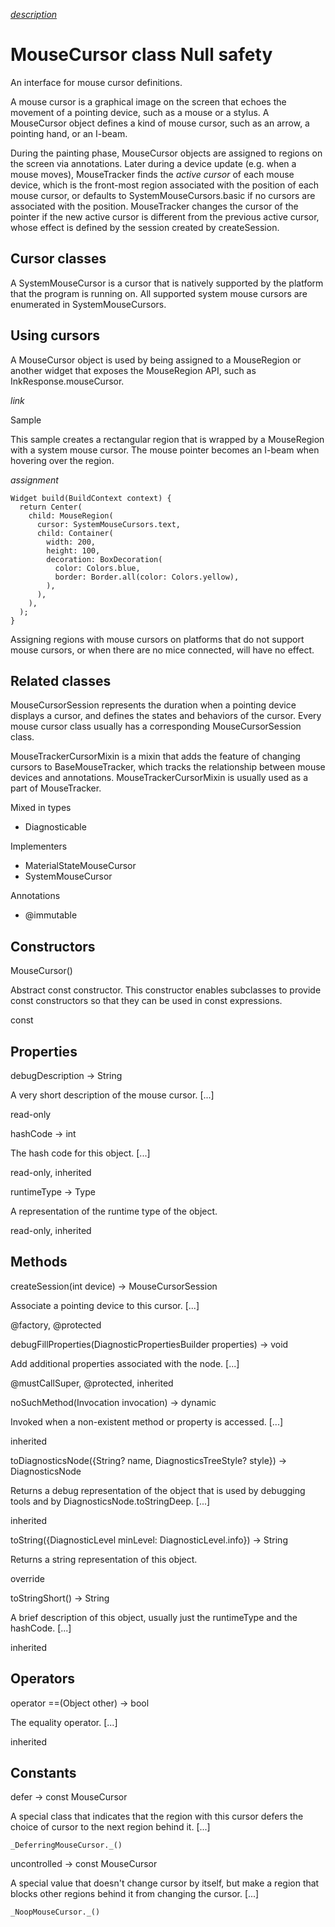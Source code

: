 [*description*][description]

# MouseCursor class Null safety #

An interface for mouse cursor definitions.

A mouse cursor is a graphical image on the screen that echoes the movement of a pointing device, such as a mouse or a stylus. A MouseCursor object defines a kind of mouse cursor, such as an arrow, a pointing hand, or an I-beam.

During the painting phase, MouseCursor objects are assigned to regions on the screen via annotations. Later during a device update (e.g. when a mouse moves), MouseTracker finds the *active cursor* of each mouse device, which is the front-most region associated with the position of each mouse cursor, or defaults to SystemMouseCursors.basic if no cursors are associated with the position. MouseTracker changes the cursor of the pointer if the new active cursor is different from the previous active cursor, whose effect is defined by the session created by createSession.

## Cursor classes ##

A SystemMouseCursor is a cursor that is natively supported by the platform that the program is running on. All supported system mouse cursors are enumerated in SystemMouseCursors.

## Using cursors ##

A MouseCursor object is used by being assigned to a MouseRegion or another widget that exposes the MouseRegion API, such as InkResponse.mouseCursor.

 *link* 

Sample

This sample creates a rectangular region that is wrapped by a MouseRegion with a system mouse cursor. The mouse pointer becomes an I-beam when hovering over the region.

*assignment*

    Widget build(BuildContext context) {
      return Center(
        child: MouseRegion(
          cursor: SystemMouseCursors.text,
          child: Container(
            width: 200,
            height: 100,
            decoration: BoxDecoration(
              color: Colors.blue,
              border: Border.all(color: Colors.yellow),
            ),
          ),
        ),
      );
    }

Assigning regions with mouse cursors on platforms that do not support mouse cursors, or when there are no mice connected, will have no effect.

## Related classes ##

MouseCursorSession represents the duration when a pointing device displays a cursor, and defines the states and behaviors of the cursor. Every mouse cursor class usually has a corresponding MouseCursorSession class.

MouseTrackerCursorMixin is a mixin that adds the feature of changing cursors to BaseMouseTracker, which tracks the relationship between mouse devices and annotations. MouseTrackerCursorMixin is usually used as a part of MouseTracker.

Mixed in types

 *  Diagnosticable

Implementers

 *  MaterialStateMouseCursor
 *  SystemMouseCursor

Annotations

 *  @immutable

## Constructors ##

MouseCursor()

Abstract const constructor. This constructor enables subclasses to provide const constructors so that they can be used in const expressions.

const

## Properties ##

debugDescription → String

A very short description of the mouse cursor. \[...\]

read-only

hashCode → int

The hash code for this object. \[...\]

read-only, inherited

runtimeType → Type

A representation of the runtime type of the object.

read-only, inherited

## Methods ##

createSession(int device) → MouseCursorSession

Associate a pointing device to this cursor. \[...\]

@factory, @protected

debugFillProperties(DiagnosticPropertiesBuilder properties) → void

Add additional properties associated with the node. \[...\]

@mustCallSuper, @protected, inherited

noSuchMethod(Invocation invocation) → dynamic

Invoked when a non-existent method or property is accessed. \[...\]

inherited

toDiagnosticsNode(\{String? name, DiagnosticsTreeStyle? style\}) → DiagnosticsNode

Returns a debug representation of the object that is used by debugging tools and by DiagnosticsNode.toStringDeep. \[...\]

inherited

toString(\{DiagnosticLevel minLevel: DiagnosticLevel.info\}) → String

Returns a string representation of this object.

override

toStringShort() → String

A brief description of this object, usually just the runtimeType and the hashCode. \[...\]

inherited

## Operators ##

operator ==(Object other) → bool

The equality operator. \[...\]

inherited

## Constants ##

defer → const MouseCursor

A special class that indicates that the region with this cursor defers the choice of cursor to the next region behind it. \[...\]

`_DeferringMouseCursor._()`

uncontrolled → const MouseCursor

A special value that doesn't change cursor by itself, but make a region that blocks other regions behind it from changing the cursor. \[...\]

`_NoopMouseCursor._()`


[description]: https://github.com/flutter/flutter/blob/master/packages/flutter/lib/src/rendering/mouse_cursor.dart#L201